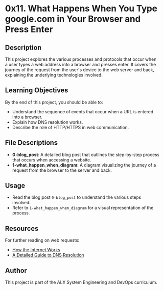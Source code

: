 # 0x11. What Happens When You Type google.com in Your Browser and Press Enter

## Description
This project explores the various processes and protocols that occur when a user types a web address into a browser and presses enter. It covers the journey of the request from the user's device to the web server and back, explaining the underlying technologies involved.

## Learning Objectives
By the end of this project, you should be able to:
- Understand the sequence of events that occur when a URL is entered into a browser.
- Explain how DNS resolution works.
- Describe the role of HTTP/HTTPS in web communication.

## File Descriptions
- **0-blog_post**: A detailed blog post that outlines the step-by-step process that occurs when accessing a website.
- **1-what_happen_when_diagram**: A diagram visualizing the journey of a request from the browser to the server and back.

## Usage
- Read the blog post `0-blog_post` to understand the various steps involved.
- Refer to `1-what_happen_when_diagram` for a visual representation of the process.

## Resources
For further reading on web requests:
- [How the Internet Works](https://www.howstuffworks.com/internet/)
- [A Detailed Guide to DNS Resolution](https://www.cloudflare.com/learning/dns/what-is-dns/)

## Author
This project is part of the ALX System Engineering and DevOps curriculum.


